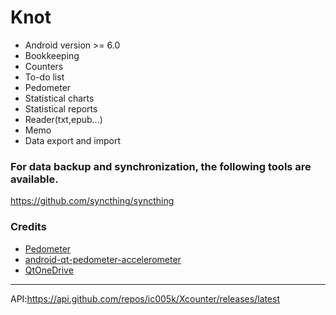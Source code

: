# Knot

* Android version >= 6.0
* Bookkeeping
* Counters
* To-do list
* Pedometer
* Statistical charts
* Statistical reports
* Reader(txt,epub...)
* Memo
* Data export and import

### For data backup and synchronization, the following tools are available.
https://github.com/syncthing/syncthing


### Credits

* [Pedometer](https://github.com/vikasy/Pedometer)
* [android-qt-pedometer-accelerometer](https://github.com/adct-the-experimenter/android-qt-pedometer-accelerometer)
* [QtOneDrive](https://github.com/AndreyMacritskiy/QtOneDrive)

---

API:https://api.github.com/repos/ic005k/Xcounter/releases/latest
